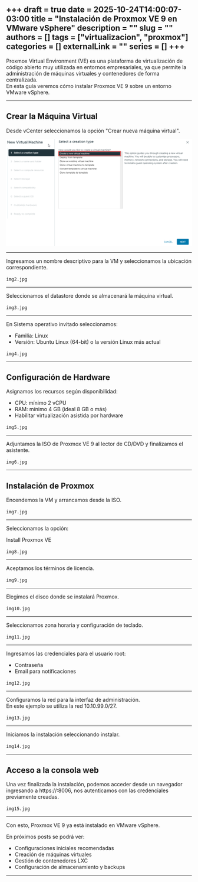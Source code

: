 +++ 
draft = true
date = 2025-10-24T14:00:07-03:00
title = "Instalación de Proxmox VE 9 en VMware vSphere"
description = ""
slug = ""
authors = []
tags = ["virtualizacion", "proxmox"]
categories = []
externalLink = ""
series = []
+++
---

Proxmox Virtual Environment (VE) es una plataforma de virtualización de código abierto muy utilizada en entornos empresariales, ya que permite la administración de máquinas virtuales y contenedores de forma centralizada.  
En esta guía veremos cómo instalar Proxmox VE 9 sobre un entorno VMware vSphere.

---

## Crear la Máquina Virtual

Desde vCenter seleccionamos la opción "Crear nueva máquina virtual".

![img1](img1.png)

---

Ingresamos un nombre descriptivo para la VM y seleccionamos la ubicación correspondiente.

`img2.jpg`

---

Seleccionamos el datastore donde se almacenará la máquina virtual.

`img3.jpg`

---

En Sistema operativo invitado seleccionamos:

- Familia: Linux  
- Versión: Ubuntu Linux (64-bit) o la versión Linux más actual

`img4.jpg`

---

## Configuración de Hardware

Asignamos los recursos según disponibilidad:

- CPU: mínimo 2 vCPU  
- RAM: mínimo 4 GB (ideal 8 GB o más)  
- Habilitar virtualización asistida por hardware  

`img5.jpg`

---

Adjuntamos la ISO de Proxmox VE 9 al lector de CD/DVD y finalizamos el asistente.

`img6.jpg`

---

## Instalación de Proxmox

Encendemos la VM y arrancamos desde la ISO.

`img7.jpg`

---

Seleccionamos la opción:

Install Proxmox VE

`img8.jpg`

---

Aceptamos los términos de licencia.

`img9.jpg`

---

Elegimos el disco donde se instalará Proxmox.

`img10.jpg`

---

Seleccionamos zona horaria y configuración de teclado.

`img11.jpg`

---

Ingresamos las credenciales para el usuario root:

- Contraseña
- Email para notificaciones

`img12.jpg`

---

Configuramos la red para la interfaz de administración.  
En este ejemplo se utiliza la red 10.10.99.0/27.

`img13.jpg`

---

Iniciamos la instalación seleccionando instalar.

`img14.jpg`

---

## Acceso a la consola web

Una vez finalizada la instalación, podemos acceder desde un navegador ingresando a https://<IP-del-servidor>:8006, nos autenticamos con las credenciales previamente creadas.

`img15.jpg`

---

Con esto, Proxmox VE 9 ya está instalado en VMware vSphere.  

En próximos posts se podrá ver:

- Configuraciones iniciales recomendadas
- Creación de máquinas virtuales
- Gestión de contenedores LXC
- Configuración de almacenamiento y backups

---


